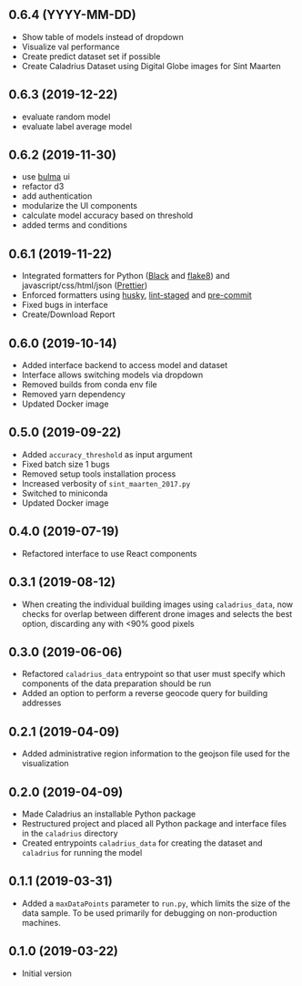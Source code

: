 0.6.4 (YYYY-MM-DD)
------------------
- Show table of models instead of dropdown
- Visualize val performance
- Create predict dataset set if possible
- Create Caladrius Dataset using Digital Globe images for Sint Maarten

0.6.3 (2019-12-22)
------------------
- evaluate random model
- evaluate label average model

0.6.2 (2019-11-30)
------------------
- use [bulma](https://bulma.io/) ui
- refactor d3
- add authentication
- modularize the UI components
- calculate model accuracy based on threshold
- added terms and conditions

0.6.1 (2019-11-22)
------------------
- Integrated formatters for Python ([Black](https://black.readthedocs.io/en/stable/) and [flake8](https://gitlab.com/pycqa/flake8)) and javascript/css/html/json ([Prettier](https://prettier.io/))
- Enforced formatters using [husky](https://github.com/typicode/husky), [lint-staged](https://github.com/okonet/lint-staged) and [pre-commit](https://pre-commit.com/)
- Fixed bugs in interface
- Create/Download Report

0.6.0 (2019-10-14)
------------------
- Added interface backend to access model and dataset
- Interface allows switching models via dropdown
- Removed builds from conda env file
- Removed yarn dependency
- Updated Docker image

0.5.0 (2019-09-22)
------------------
- Added `accuracy_threshold` as input argument
- Fixed batch size 1 bugs
- Removed setup tools installation process
- Increased verbosity of `sint_maarten_2017.py`
- Switched to miniconda
- Updated Docker image

0.4.0 (2019-07-19)
------------------
- Refactored interface to use React components

0.3.1 (2019-08-12)
------------------
- When creating the individual building images using `caladrius_data`,
  now checks for overlap between different drone images and selects the
  best option, discarding any with <90% good pixels

0.3.0 (2019-06-06)
------------------
- Refactored `caladrius_data` entrypoint so that user must specify which
  components of the data preparation should be run
- Added an option to perform a reverse geocode query for building addresses

0.2.1 (2019-04-09)
------------------
- Added administrative region information to the geojson file used for the visualization

0.2.0 (2019-04-09)
------------------
- Made Caladrius an installable Python package
- Restructured project and placed all Python package and interface files
  in the `caladrius` directory
- Created entrypoints `caladrius_data` for creating the dataset
  and `caladrius` for running the model

0.1.1 (2019-03-31)
------------------
- Added a `maxDataPoints` parameter to `run.py`, which limits the size of the
  data sample. To be used primarily for debugging on non-production machines.

0.1.0 (2019-03-22)
------------------
- Initial version
